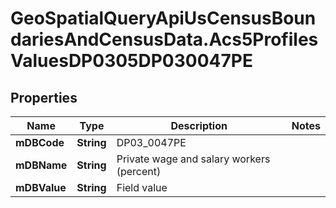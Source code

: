 # GeoSpatialQueryApiUsCensusBoundariesAndCensusData.Acs5ProfilesValuesDP0305DP030047PE

## Properties

Name | Type | Description | Notes
------------ | ------------- | ------------- | -------------
**mDBCode** | **String** | DP03_0047PE | 
**mDBName** | **String** | Private wage and salary workers (percent) | 
**mDBValue** | **String** | Field value | 


